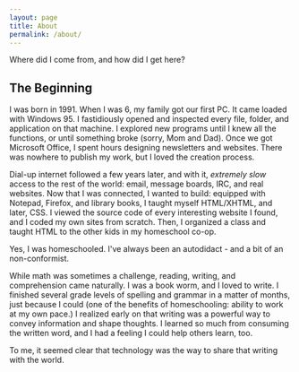 ```yaml
---
layout: page
title: About
permalink: /about/
---
```


Where did I come from, and how did I get here?

## The Beginning

I was born in 1991. When I was 6, my family got our first PC. It came loaded with Windows 95. I fastidiously opened and inspected every file, folder, and application on that machine. I explored new programs until I knew all the functions, or until something broke (sorry, Mom and Dad). Once we got Microsoft Office, I spent hours designing newsletters and websites. There was nowhere to publish my work, but I loved the creation process.

Dial-up internet followed a few years later, and with it, _extremely slow_ access to the rest of the world: email, message boards, IRC, and real websites. Now that I was connected, I wanted to build: equipped with Notepad, Firefox, and library books, I taught myself HTML/XHTML, and later, CSS. I viewed the source code of every interesting website I found, and I coded my own sites from scratch. Then, I organized a class and taught HTML to the other kids in my homeschool co-op. 

Yes, I was homeschooled. I've always been an autodidact - and a bit of an non-conformist.

While math was sometimes a challenge, reading, writing, and comprehension came naturally. I was a book worm, and I loved to write. I finished several grade levels of spelling and grammar in a matter of months, just because I could (one of the benefits of homeschooling: ability to work at my own pace.) I realized early on that writing was a powerful way to convey information and shape thoughts. I learned so much from consuming the written word, and I had a feeling I could help others learn, too. 

To me, it seemed clear that technology was the way to share that writing with the world.
